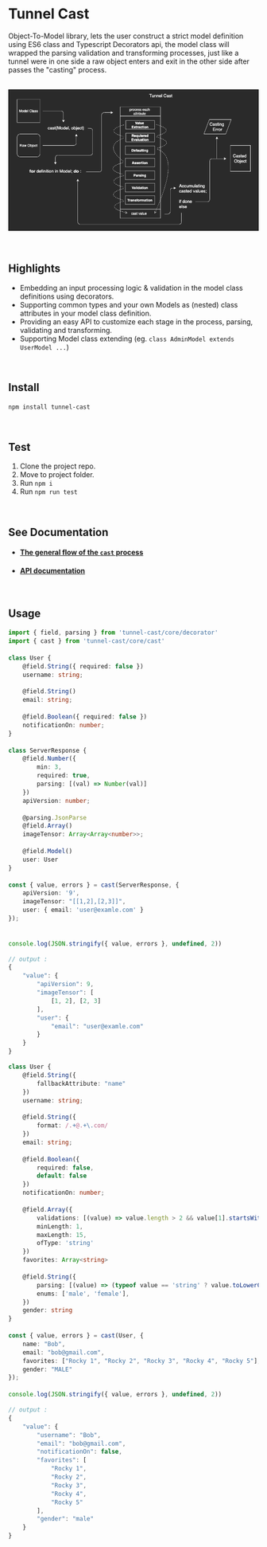 # Tunnel Cast

Object-To-Model library, lets the user construct a strict model definition using ES6 class and Typescript Decorators api, the model class will wrapped the parsing validation and transforming processes, just like a tunnel were in one side a raw object enters and exit in the other side after passes the "casting" process.   
<br>

![casting process](/docs/casting-process-lean.png)

<br>

## Highlights
 * Embedding an input processing logic & validation in the model class definitions using decorators. 
 * Supporting common types and your own Models as (nested) class attributes in your model class definition.
 * Providing an easy API to customize each stage in the process, parsing, validating and transforming.
 * Supporting Model class extending (eg. `class AdminModel extends UserModel ...`)

<br>

## Install

```sh
npm install tunnel-cast
```

<br>

## Test

1. Clone the project repo.
2. Move to project folder.
3. Run `npm i`
4. Run `npm run test`

<br>



## See Documentation

* #### [The general flow of the `cast` process](/docs/general-flow.md) 
* #### [API documentation](/docs/api-documentation/index.md)

<br>



## Usage

```ts
import { field, parsing } from 'tunnel-cast/core/decorator'
import { cast } from 'tunnel-cast/core/cast'

class User {
    @field.String({ required: false })
    username: string;

    @field.String()
    email: string;

    @field.Boolean({ required: false })
    notificationOn: number;
}

class ServerResponse {
    @field.Number({ 
        min: 3,
        required: true,
        parsing: [(val) => Number(val)]
    })
    apiVersion: number;

    @parsing.JsonParse
    @field.Array()
    imageTensor: Array<Array<number>>;

    @field.Model()
    user: User
}

const { value, errors } = cast(ServerResponse, { 
    apiVersion: '9', 
    imageTensor: "[[1,2],[2,3]]", 
    user: { email: 'user@examle.com' } 
}); 


console.log(JSON.stringify({ value, errors }, undefined, 2))
```

```ts
// output :
{
    "value": {
        "apiVersion": 9,
        "imageTensor": [
            [1, 2], [2, 3]
        ],
        "user": {
            "email": "user@examle.com"
        }
    }
}
```

```ts
class User {
    @field.String({
        fallbackAttribute: "name"
    })
    username: string;

    @field.String({
        format: /.+@.+\.com/
    })
    email: string;

    @field.Boolean({
        required: false,
        default: false
    })
    notificationOn: number;

    @field.Array({
        validations: [(value) => value.length > 2 && value[1].startsWith('Rocky')],
        minLength: 1,
        maxLength: 15,
        ofType: 'string'
    })
    favorites: Array<string>

    @field.String({
        parsing: [(value) => (typeof value == 'string' ? value.toLowerCase() : value)],
        enums: ['male', 'female'],
    })
    gender: string
}

const { value, errors } = cast(User, { 
    name: "Bob",
    email: "bob@gmail.com",
    favorites: ["Rocky 1", "Rocky 2", "Rocky 3", "Rocky 4", "Rocky 5"],
    gender: "MALE"
}); 

console.log(JSON.stringify({ value, errors }, undefined, 2))
```

```ts
// output :
{
    "value": {
        "username": "Bob",
        "email": "bob@gmail.com",
        "notificationOn": false,
        "favorites": [
            "Rocky 1",
            "Rocky 2",
            "Rocky 3",
            "Rocky 4",
            "Rocky 5"
        ],
        "gender": "male"
    }
}
```

<br>



